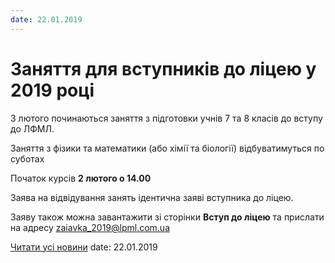 ```yaml
---
date: 22.01.2019
---
```

# Заняття для вступників до ліцею у 2019 році

З лютого починаються заняття з підготовки учнів 7 та 8 класів до вступу до ЛФМЛ.

Заняття з фізики та математики (або хімії та біології) відбуватимуться по суботах

Початок курсів **2 лютого о 14.00**

Заява на відвідування занять ідентична заяві вступника до ліцею.

Заяву також можна завантажити зі сторінки **Вступ до ліцею** та прислати на адресу zaiavka_2019@lpml.com.ua

[Читати усі новини](/news)
date: 22.01.2019
